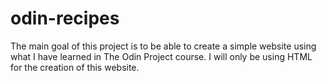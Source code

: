 # odin-recipes
The main goal of this project is to be able to create a simple website using what I have learned in The Odin Project course. I will only be using HTML for the creation of this website. 